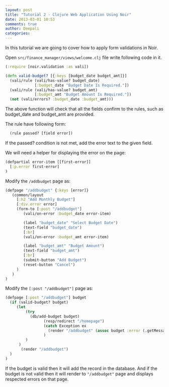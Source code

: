```yaml
---
layout: post
title: "Tutorial 2 - Clojure Web Application Using Noir"
date: 2013-03-01 10:53
comments: true
author: Deepali
categories: 
---
```


In this tutorial we are going to cover how to apply form validations in
Noir.

Open `src/finance_manager/views/welcome.clj` file write following code
in it.
```clojure
(:require [noir.validation :as vali])

(defn valid-budget? [{:keys [budget_date budget_amt]}]
  (vali/rule (vali/has-value? budget_date)
             [:budget_date "Budget Date Is Required."])
  (vali/rule (vali/has-value? budget_amt)
             [:budget_amt "Budget Amount Is Required."]) 
  (not (vali/errors? :budget_date :budget_amt)))
```
The above function will check that all the fields confirm to the rules,
such as budget_date and budget_amt are provided.

The rule have following form:
```clojure
  (rule passed? [field error])
```
If the passed? condition is not met, add the error text to the given field.

We will need a helper for displaying the error on the page:
```clojure
(defpartial error-item [[first-error]]
  [:p.error first-error]
)
```

Modify the `/addbudget` page as:
```clojure
(defpage "/addbudget" {:keys [error]}
   (common/layout
     [:h2 "Add Monthly Budget"]
     [:div.error error]
     (form-to [:post "/addbudget"]
        (vali/on-error :budget_date error-item)

        (label "budget_date" "Select Budget Date")
        (text-field "budget_date")
        [:br]
        (vali/on-error :budget_amt error-item)

        (label "budget_amt" "Budget Amount")
        (text-field "budget_amt")
        [:br]
        (submit-button "Add Budget")
        (reset-button "Cancel")
     )
   )
)
```

Modify the `[:post "/addbudget"]` page as:
```clojure
(defpage [:post "/addbudget"] budget
  (if (valid-budget? budget)
     (let
         (try
           (db/add-budget budget)
                 (resp/redirect "/homepage")
                 (catch Exception ex
                   (render "/addbudget" (assoc budget :error (.getMessage ex)))
                 )
         )
      )
       (render "/addbudget")
  )
)
```

If the budget is valid then it will add the record in the database. And
if the budget is not valid then it will render to `"/addbudget"` page
and displays respected errors on that page.
